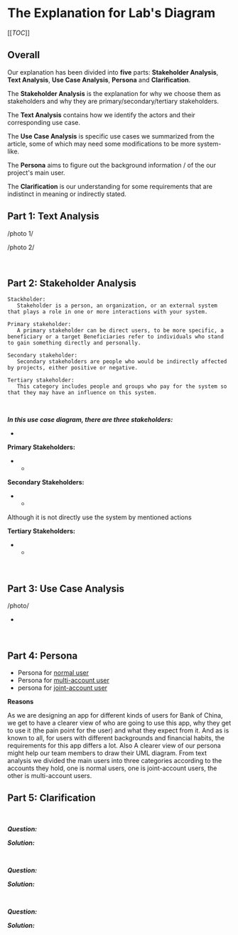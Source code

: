 # The Explanation for Lab's Diagram
[[_TOC_]]



## Overall
 Our explanation has been divided into **five** parts: **Stakeholder Analysis**, **Text Analysis**, **Use Case Analysis**, **Persona** and **Clarification**.

 The **Stakeholder Analysis** is the explanation for why we choose them as stakeholders and why they are primary/secondary/tertiary stakeholders.

The **Text Analysis** contains how we identify the actors and their corresponding use case. 

 The **Use Case Analysis** is specific use cases we summarized from the article, some of which may need some modifications to be more system-like.

The **Persona** aims to figure out the background information / of the our project's main user.

The **Clarification** is our understanding for some requirements that are indistinct in meaning or indirectly stated.



## Part 1: Text Analysis

/photo 1/

/photo 2/


&nbsp;
## Part 2: Stakeholder Analysis
 ```
Stackholder:
 	Stakeholder is a person, an organization, or an external system that plays a role in one or more interactions with your system.
 
Primary stakeholder:
	A primary stakeholder can be direct users, to be more specific, a beneficiary or a target Beneficiaries refer to individuals who stand to gain something directly and personally. 
 
Secondary stakeholder:
	Secondary stakeholders are people who would be indirectly affected by projects, either positive or negative.
	
Tertiary stakeholder:
	This category includes people and groups who pay for the system so that they may have an influence on this system.
 ```
&nbsp;

***In this use case diagram, there are three stakeholders:***

- 

**Primary Stakeholders:**

- 
  - &nbsp;

**Secondary Stakeholders:**

- 
  - 

Although it is not directly use the system by mentioned actions
&nbsp;

**Tertiary Stakeholders:**

- 
  - 



&nbsp;
## Part 3: Use Case Analysis
/photo/

- ```
   
   ```



&nbsp;

## Part 4: Persona

- Persona for [normal user]()
- Persona for [multi-account user]()
- persona for [joint-account user]()

**Reasons**

As we are designing an app for different kinds of users for Bank of China, we get to have a clearer view of who are going to use this app, why they get to use it (the pain point for the user) and what they expect from it. And as is known to all, for users with different backgrounds and financial habits, the requirements for this app differs a lot. Also A clearer view of our persona might help our team members to draw their UML diagram. From text analysis we divided the main users into three categories according to the accounts they hold, one is normal users, one is joint-account users, the other is multi-account users. 





## Part 5: Clarification


&nbsp;

***Question:***

***Solution:*** 

&nbsp;

***Question:*** 

***Solution:*** 

&nbsp;

***Question:***

***Solution:*** 

